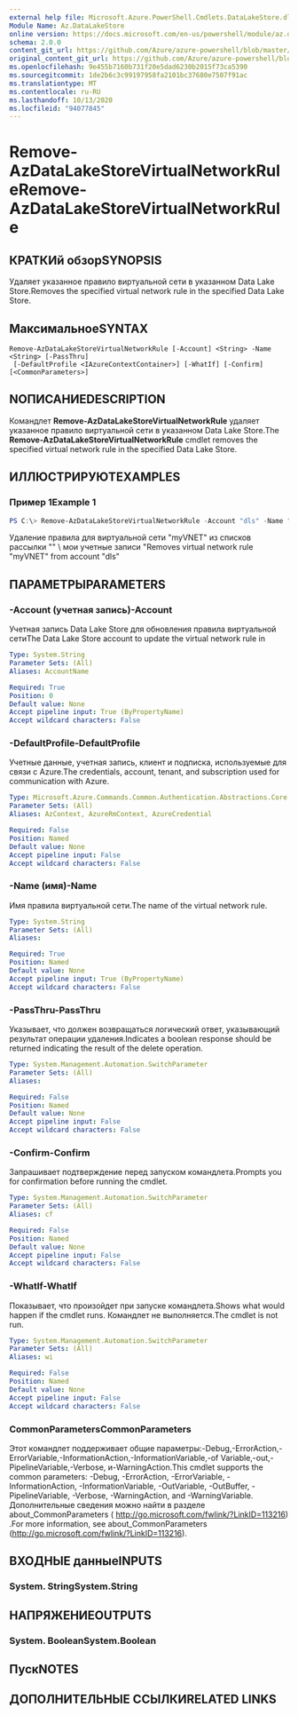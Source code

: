 ```yaml
---
external help file: Microsoft.Azure.PowerShell.Cmdlets.DataLakeStore.dll-Help.xml
Module Name: Az.DataLakeStore
online version: https://docs.microsoft.com/en-us/powershell/module/az.datalakestore/remove-azdatalakestorevirtualnetworkrule
schema: 2.0.0
content_git_url: https://github.com/Azure/azure-powershell/blob/master/src/DataLakeStore/DataLakeStore/help/Remove-AzDataLakeStoreVirtualNetworkRule.md
original_content_git_url: https://github.com/Azure/azure-powershell/blob/master/src/DataLakeStore/DataLakeStore/help/Remove-AzDataLakeStoreVirtualNetworkRule.md
ms.openlocfilehash: 9e455b7160b731f20e5dad6230b2015f73ca5390
ms.sourcegitcommit: 1de2b6c3c99197958fa2101bc37680e7507f91ac
ms.translationtype: MT
ms.contentlocale: ru-RU
ms.lasthandoff: 10/13/2020
ms.locfileid: "94077845"
---
```

# <span data-ttu-id="d7a62-101">Remove-AzDataLakeStoreVirtualNetworkRule</span><span class="sxs-lookup"><span data-stu-id="d7a62-101">Remove-AzDataLakeStoreVirtualNetworkRule</span></span>

## <span data-ttu-id="d7a62-102">КРАТКИй обзор</span><span class="sxs-lookup"><span data-stu-id="d7a62-102">SYNOPSIS</span></span>
<span data-ttu-id="d7a62-103">Удаляет указанное правило виртуальной сети в указанном Data Lake Store.</span><span class="sxs-lookup"><span data-stu-id="d7a62-103">Removes the specified virtual network rule in the specified Data Lake Store.</span></span>

## <span data-ttu-id="d7a62-104">Максимальное</span><span class="sxs-lookup"><span data-stu-id="d7a62-104">SYNTAX</span></span>

```
Remove-AzDataLakeStoreVirtualNetworkRule [-Account] <String> -Name <String> [-PassThru]
 [-DefaultProfile <IAzureContextContainer>] [-WhatIf] [-Confirm] [<CommonParameters>]
```

## <span data-ttu-id="d7a62-105">NОПИСАНИЕ</span><span class="sxs-lookup"><span data-stu-id="d7a62-105">DESCRIPTION</span></span>
<span data-ttu-id="d7a62-106">Командлет **Remove-AzDataLakeStoreVirtualNetworkRule** удаляет указанное правило виртуальной сети в указанном Data Lake Store.</span><span class="sxs-lookup"><span data-stu-id="d7a62-106">The **Remove-AzDataLakeStoreVirtualNetworkRule** cmdlet removes the specified virtual network rule in the specified Data Lake Store.</span></span>

## <span data-ttu-id="d7a62-107">ИЛЛЮСТРИРУЮТ</span><span class="sxs-lookup"><span data-stu-id="d7a62-107">EXAMPLES</span></span>

### <span data-ttu-id="d7a62-108">Пример 1</span><span class="sxs-lookup"><span data-stu-id="d7a62-108">Example 1</span></span>
```powershell
PS C:\> Remove-AzDataLakeStoreVirtualNetworkRule -Account "dls" -Name "myVNET"
```

<span data-ttu-id="d7a62-109">Удаление правила для виртуальной сети "myVNET" из списков рассылки "" \ мои учетные записи "</span><span class="sxs-lookup"><span data-stu-id="d7a62-109">Removes virtual network rule "myVNET" from account "dls"</span></span>

## <span data-ttu-id="d7a62-110">ПАРАМЕТРЫ</span><span class="sxs-lookup"><span data-stu-id="d7a62-110">PARAMETERS</span></span>

### <span data-ttu-id="d7a62-111">-Account (учетная запись)</span><span class="sxs-lookup"><span data-stu-id="d7a62-111">-Account</span></span>
<span data-ttu-id="d7a62-112">Учетная запись Data Lake Store для обновления правила виртуальной сети</span><span class="sxs-lookup"><span data-stu-id="d7a62-112">The Data Lake Store account to update the virtual network rule in</span></span>

```yaml
Type: System.String
Parameter Sets: (All)
Aliases: AccountName

Required: True
Position: 0
Default value: None
Accept pipeline input: True (ByPropertyName)
Accept wildcard characters: False
```

### <span data-ttu-id="d7a62-113">-DefaultProfile</span><span class="sxs-lookup"><span data-stu-id="d7a62-113">-DefaultProfile</span></span>
<span data-ttu-id="d7a62-114">Учетные данные, учетная запись, клиент и подписка, используемые для связи с Azure.</span><span class="sxs-lookup"><span data-stu-id="d7a62-114">The credentials, account, tenant, and subscription used for communication with Azure.</span></span>

```yaml
Type: Microsoft.Azure.Commands.Common.Authentication.Abstractions.Core.IAzureContextContainer
Parameter Sets: (All)
Aliases: AzContext, AzureRmContext, AzureCredential

Required: False
Position: Named
Default value: None
Accept pipeline input: False
Accept wildcard characters: False
```

### <span data-ttu-id="d7a62-115">-Name (имя)</span><span class="sxs-lookup"><span data-stu-id="d7a62-115">-Name</span></span>
<span data-ttu-id="d7a62-116">Имя правила виртуальной сети.</span><span class="sxs-lookup"><span data-stu-id="d7a62-116">The name of the virtual network rule.</span></span>

```yaml
Type: System.String
Parameter Sets: (All)
Aliases:

Required: True
Position: Named
Default value: None
Accept pipeline input: True (ByPropertyName)
Accept wildcard characters: False
```

### <span data-ttu-id="d7a62-117">-PassThru</span><span class="sxs-lookup"><span data-stu-id="d7a62-117">-PassThru</span></span>
<span data-ttu-id="d7a62-118">Указывает, что должен возвращаться логический ответ, указывающий результат операции удаления.</span><span class="sxs-lookup"><span data-stu-id="d7a62-118">Indicates a boolean response should be returned indicating the result of the delete operation.</span></span>

```yaml
Type: System.Management.Automation.SwitchParameter
Parameter Sets: (All)
Aliases:

Required: False
Position: Named
Default value: None
Accept pipeline input: False
Accept wildcard characters: False
```

### <span data-ttu-id="d7a62-119">-Confirm</span><span class="sxs-lookup"><span data-stu-id="d7a62-119">-Confirm</span></span>
<span data-ttu-id="d7a62-120">Запрашивает подтверждение перед запуском командлета.</span><span class="sxs-lookup"><span data-stu-id="d7a62-120">Prompts you for confirmation before running the cmdlet.</span></span>

```yaml
Type: System.Management.Automation.SwitchParameter
Parameter Sets: (All)
Aliases: cf

Required: False
Position: Named
Default value: None
Accept pipeline input: False
Accept wildcard characters: False
```

### <span data-ttu-id="d7a62-121">-WhatIf</span><span class="sxs-lookup"><span data-stu-id="d7a62-121">-WhatIf</span></span>
<span data-ttu-id="d7a62-122">Показывает, что произойдет при запуске командлета.</span><span class="sxs-lookup"><span data-stu-id="d7a62-122">Shows what would happen if the cmdlet runs.</span></span>
<span data-ttu-id="d7a62-123">Командлет не выполняется.</span><span class="sxs-lookup"><span data-stu-id="d7a62-123">The cmdlet is not run.</span></span>

```yaml
Type: System.Management.Automation.SwitchParameter
Parameter Sets: (All)
Aliases: wi

Required: False
Position: Named
Default value: None
Accept pipeline input: False
Accept wildcard characters: False
```

### <span data-ttu-id="d7a62-124">CommonParameters</span><span class="sxs-lookup"><span data-stu-id="d7a62-124">CommonParameters</span></span>
<span data-ttu-id="d7a62-125">Этот командлет поддерживает общие параметры:-Debug,-ErrorAction,-ErrorVariable,-InformationAction,-InformationVariable,-of Variable,-out,-PipelineVariable,-Verbose, и-WarningAction.</span><span class="sxs-lookup"><span data-stu-id="d7a62-125">This cmdlet supports the common parameters: -Debug, -ErrorAction, -ErrorVariable, -InformationAction, -InformationVariable, -OutVariable, -OutBuffer, -PipelineVariable, -Verbose, -WarningAction, and -WarningVariable.</span></span> <span data-ttu-id="d7a62-126">Дополнительные сведения можно найти в разделе about_CommonParameters ( http://go.microsoft.com/fwlink/?LinkID=113216) .</span><span class="sxs-lookup"><span data-stu-id="d7a62-126">For more information, see about_CommonParameters (http://go.microsoft.com/fwlink/?LinkID=113216).</span></span>

## <span data-ttu-id="d7a62-127">ВХОДНЫЕ данные</span><span class="sxs-lookup"><span data-stu-id="d7a62-127">INPUTS</span></span>

### <span data-ttu-id="d7a62-128">System. String</span><span class="sxs-lookup"><span data-stu-id="d7a62-128">System.String</span></span>

## <span data-ttu-id="d7a62-129">НАПРЯЖЕНИЕ</span><span class="sxs-lookup"><span data-stu-id="d7a62-129">OUTPUTS</span></span>

### <span data-ttu-id="d7a62-130">System. Boolean</span><span class="sxs-lookup"><span data-stu-id="d7a62-130">System.Boolean</span></span>

## <span data-ttu-id="d7a62-131">Пуск</span><span class="sxs-lookup"><span data-stu-id="d7a62-131">NOTES</span></span>

## <span data-ttu-id="d7a62-132">ДОПОЛНИТЕЛЬНЫЕ ССЫЛКИ</span><span class="sxs-lookup"><span data-stu-id="d7a62-132">RELATED LINKS</span></span>
